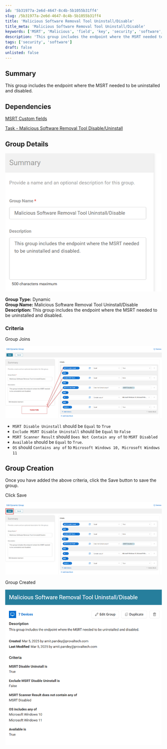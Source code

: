 ```yaml
---
id: '5b31977a-2e6d-4647-8c4b-5b1055b31ff4'
slug: /5b31977a-2e6d-4647-8c4b-5b1055b31ff4
title: 'Malicious Software Removal Tool Uninstall/Disable'
title_meta: 'Malicious Software Removal Tool Uninstall/Disable'
keywords: ['MSRT', 'Malicious', 'field', 'key', 'security', 'software', 'Tool']
description: 'This group includes the endpoint where the MSRT needed to be uninstalled and disabled.'
tags: ['security', 'software']
draft: false
unlisted: false
---
```


## Summary
This group includes the endpoint where the MSRT needed to be uninstalled and disabled.

## Dependencies
[MSRT Custom fields](/docs/c6a36d73-01c8-4ef9-ace2-e9d6a4bc2363)

[Task - Malicious Software Removal Tool Disable/Uninstall](/docs/89e1f1cd-9b80-4874-96c6-f1e8b067298e)

## Group Details

![Summary](<../../../static/img/docs/5b31977a-2e6d-4647-8c4b-5b1055b31ff4/image.png>)

**Group Type:** Dynamic  
**Group Name:** Malicious Software Removal Tool Uninstall/Disable  
**Description:** This group includes the endpoint where the MSRT needed to be uninstalled and disabled.  

### Criteria

Group Joins

![Group Joins](<../../../static/img/docs/5b31977a-2e6d-4647-8c4b-5b1055b31ff4/image-1.png>)

- `MSRT Disable Uninstall` should be `Equal` to `True`
- `Exclude MSRT Disable Uninstall` should be `Equal` to `False`
- `MSRT Scanner Result` should `Does Not Contain any of` to `MSRT Disabled`
- `Available` should be `Equal` to `True`.
- `OS` should `Contains any of` to `Microsoft Windows 10, Microsoft Windows 11`

## Group Creation

Once you have added the above criteria, click the Save button to save the group. 

Click Save

![Click Save](<../../../static/img/docs/5b31977a-2e6d-4647-8c4b-5b1055b31ff4/image-2.png>)

Group Created

![Group Created](<../../../static/img/docs/5b31977a-2e6d-4647-8c4b-5b1055b31ff4/{A9C86F38-129F-4A35-93A7-3F187EF8AE7E}.png>)
